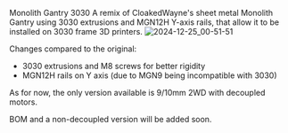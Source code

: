 Monolith Gantry 3030
A remix of CloakedWayne's sheet metal Monolith Gantry using 3030 extrusions and MGN12H Y-axis rails, that allow it to be installed on 3030 frame 3D printers.
![2024-12-25_00-51-51](https://github.com/user-attachments/assets/9afdddef-a3fa-4fee-9246-59e1a6b2c77e)

Changes compared to the original:
- 3030 extrusions and M8 screws for better rigidity
- MGN12H rails on Y axis (due to MGN9 being incompatible with 3030)

As for now, the only version available is 9/10mm 2WD with decoupled motors.

BOM and a non-decoupled version will be added soon.

